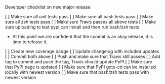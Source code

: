 Developer checklist on new major release

[ ] Make sure all unit tests pass
[ ] Make sure all bash tests pass
[ ] Make sure all zsh tests pass
[ ] Make sure Travis passes all above tests
[ ] Make sure uploading to test pypi can install and then run bash/zsh tests

* At this point we are confident that the commit is an okay release, it is time to release it.

[ ] Create new coverage badge
[ ] Update changelog with included updates
[ ] Commit both above
[ ] Push and make sure that Travis still passes
[ ] Add tag to commit and push the tag, Travis should update PyPI
[ ] Make sure that PyPI page is updated
[ ] Make sure that PyPI goto-cd can be installed locally with newest version
[ ] Make sure that bash/zsh tests pass with newest version


